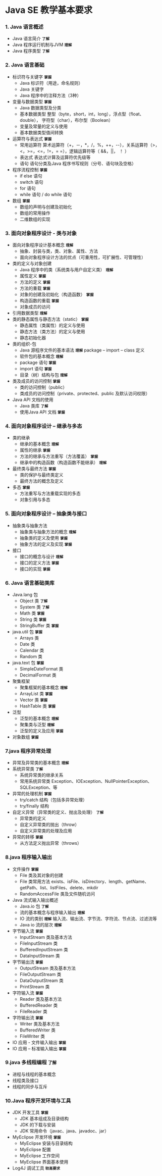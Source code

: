 # Java SE 教学基本要求

### 1. Java 语言概述
- Java 语言简介 **`了解`**
- Java 程序运行机制与JVM **`理解`**
- Java 程序类型 **`了解`**

### 2. Java 语言基础
- 标识符与关键字 **`掌握`**
	- Java 标识符（用途，命名规则）
	- Java 关键字
	- Java 程序中的注释方法（3种）
- 变量与数据类型 **`掌握`**
	- Java 数据类型及分类
	- 基本数据类型
整型（byte，short，int，long），浮点型（float、double），
字符型（char），布尔型（Boolean）
	- 变量及常量的定义与使用
	- 基本数据类型值间转换
- 运算符与表达式 **`掌握`**
	- 常用运算符
算术运算符（+，－，*，/，%，++，--），关系运算符（>，<，>=，<=，!=，= =），逻辑运算符等（ &&，||， ！ ）
	- 表达式
表达式计算及运算符优先级等
	- 语句
语句分类及Java 程序书写规则（分号、语句块及空格）
- 程序流程控制 **`掌握`**
	- if else 语句
	- switch 语句
	- for 语句
	- while 语句 / do while 语句
- 数组 **`掌握`**
	- 数组的声明与创建及初始化
	- 数组的常用操作
	- 二维数组的实现
	
### 3. 面向对象程序设计 - 类与对象
- 面向对象程序设计基本概念 **`理解`**
	- 抽象、封装与类，类、对象、属性、方法
	- 面向对象程序设计方法的优点（可重用性，可扩展性、可管理性）
- 类的定义与对象创建
	- Java 程序中的类（系统类与用户自定义类） **`理解`**
	- 属性定义 **`掌握`**
	- 方法的定义 **`掌握`**
	- 方法的重载 **`掌握`**
	- 对象的创建及初始化（构造函数） **`掌握`**
	- 构造函数的重载 **`掌握`**
	- 对象成员的访问
- 引用数据类型 **`理解`**
- 类的静态属性与静态方法（static） **`掌握`**
	- 静态属性（类属性）的定义与使用
	- 静态方法（类方法）的定义与使用
	- 静态初始化器
- 类的组织-包
	- Java 源程序文件的基本语法 **`理解`**
package – import – class 定义
	- 软件包的基本概念 **`理解`**
	- package 语句 **`掌握`**
	- import 语句 **`掌握`**
	- 目录（树）结构与包 **`理解`**
- 类及成员的访问控制 **`掌握`**
	- 类的访问控制（public）
	- 类成员的访问控制（private、protected、public 及默认访问权限）
- Java API 文档的使用
	- Java 类库 **`了解`**
	- 使用Java API 文档 **`掌握`**
	
### 4. 面向对象程序设计 – 继承与多态
- 类的继承
	- 继承的基本概念 **`理解`**
	- 属性的继承 **`掌握`**
	- 方法的继承与方法重写（方法覆盖） **`掌握`**
	- 继承中的构造函数（构造函数不能继承） **`理解`**
- 最终类与最终方法 **`掌握`**
	- 类的保护与最终类定义
	- 最终方法的概念及定义
- 多态 **`掌握`**
	- 方法重写与方法重载实现的多态
	- 对象引用与多态
	
### 5. 面向对象程序设计 – 抽象类与接口
- 抽象类与抽象方法
	- 抽象类与抽象方法的概念 **`理解`**
	- 抽象类的定义及使用 **`掌握`**
	- 抽象方法的定义及实现 **`掌握`**
- 接口
	- 接口的概念与设计 **`理解`**
	- 接口的定义方法 **`掌握`**
	- 接口的实现 **`掌握`**
	
### 6. Java 语言基础类库
- Java.lang 包
	- Object 类 **`了解`**
	- System 类 **`了解`**
	- Math 类 **`掌握`**
	- String 类 **`掌握`**
	- StringBuffer 类 **`掌握`**
- java.util 包 **`掌握`**
	- Arrays 类
	- Date 类
	- Calendar 类
	- Random 类
- java.text 包 **`掌握`**
	- SimpleDateFormat 类
	- DecimalFormat 类
- 聚集框架
	- 聚集框架的基本概念 **`理解`**
	- ArrayList 类 **`掌握`**
	- Vector 类 **`掌握`**
	- HashTable 类 **`掌握`**
- 泛型
	- 泛型的基本概念 **`理解`**
	- 聚集类与泛型 **`理解`**
	- 泛型的定义及应用 **`掌握`**
- 对象数组 **`掌握`**

### 7.java 程序异常处理
- 异常及异常类的基本概念 **`理解`**
- 系统异常类 **`了解`**
	- 系统异常类的继承关系
	- 常用系统异常类
Exception、IOException、NullPointerException、
SQLException、等
- 异常的处理机制 **`掌握`**
	- try/catch 结构（包括多异常处理）
	- try/finally 结构
- 自定义异常（异常类的定义、抛出及处理） **`了解`**
	- 异常类的定义
	- 自定义异常类的抛出（throw）
	- 自定义异常类的处理及应用
- 异常的转移 **`掌握`**
	- 从方法定义抛出异常（throws）
	
### 8.java 程序输入输出
- 文件操作 **`掌握`**
	- File 类及其对象的创建
	- File 类常用方法
exists、isFile、isDirectory、length、getName、getPath、list、listFiles、delete、mkdir
	- RandomAccessFile 类及文件随机访问
- Java 流式输入输出概述
	- Java.io 包 **`了解`**
	- 流的基本概念与程序输入输出 **`理解`**
	- IO 流的类别 **`理解`**
输入流、输出流、字节流、字符流、节点流、过滤流等
	- Java io 流的层次 **`理解`**
- 字节输入流 **`掌握`**
	- InputStream 类及基本方法
	- FileInputStream 类
	- BufferedInputStream 类
	- DataInputStream 类
- 字节输出流 **`掌握`**
	- OutputStream 类及基本方法
	- FileOutputStream 类
	- DataOutputStream 类
	- PrintStream 类
- 字符输入流 **`掌握`**
	- Reader 类及基本方法
	- BufferedReader 类
	- FileReader 类
- 字符输出流 **`掌握`**
	- Writer 类及基本方法
	- BufferedWriter 类
	- FileWriter 类
- IO 应用 - 文件输入输出 **`掌握`**
- IO 应用 – 标准输入输出 **`掌握`**

### 9.java 多线程编程 **`了解`**
- 进程与线程的基本概念
- 线程类及接口
- 线程的同步与互斥

### 10.Java 程序开发环境与工具
- JDK 开发工具 **`掌握`**
	- JDK 基本组成及目录结构
	- JDK 的下载与安装
	- JDK 常用命令（javac、java、javadoc、jar）
- MyEclipse 开发环境 **`掌握`**
	- MyEclipse 安装与目录结构
	- MyEclipse 配置
	- MyEclipse 工作空间
	- MyEclipse 界面基本使用
- Log4J 调试工具 **`较高要求`**

